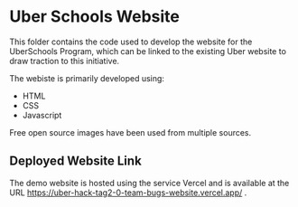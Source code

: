 # Uber Schools Website

This folder contains the code used to develop the website for the UberSchools Program, which can be linked to the existing Uber website to draw traction to this initiative.

The webiste is primarily developed using:
- HTML
- CSS
- Javascript
  
Free open source images have been used from multiple sources. 

## Deployed Website Link

The demo website is hosted using the service Vercel and is available at the URL https://uber-hack-tag2-0-team-bugs-website.vercel.app/ .
